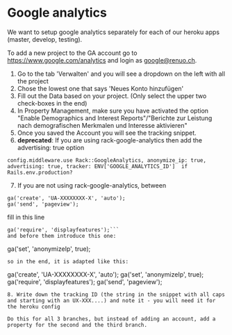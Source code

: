 # Google analytics

We want to setup google analytics separately for each of our heroku apps (master, develop, testing).

To add a new project to the GA account go to https://www.google.com/analytics and login as google@renuo.ch.

1. Go to the tab 'Verwalten' and you will see a dropdown on the left with all the project
2. Chose the lowest one that says 'Neues Konto hinzufügen'
3. Fill out the Data based on your project. (Only select the upper two check-boxes in the end)
4. In Property Management, make sure you have activated the option "Enable Demographics and Interest Reports"/"Berichte zur Leistung nach demografischen Merkmalen und Interesse aktivieren"
5. Once you saved the Account you will see the tracking snippet. 
6. **deprecated**: If you are using rack-google-analytics then add the advertising: true option
```
config.middleware.use Rack::GoogleAnalytics, anonymize_ip: true, advertising: true, tracker: ENV['GOOGLE_ANALYTICS_ID']  if Rails.env.production?
```
7. If you are not using rack-google-analytics, between   
```
ga('create', 'UA-XXXXXXXX-X', 'auto');
ga('send', 'pageview');
```
fill in this line
```
ga('require', 'displayfeatures');```
and before them introduce this one:
```
ga('set', 'anonymizeIp', true);
```
so in the end, it is adapted like this:
```
ga('create', 'UA-XXXXXXXX-X', 'auto');
ga('set', 'anonymizeIp', true);
ga('require', 'displayfeatures');
ga('send', 'pageview');
```
8. Write down the tracking ID (the string in the snippet with all caps and starting with an UX-XXX....) and note it - you will need it for the heroku config

Do this for all 3 branches, but instead of adding an account, add a property for the second and the third branch.
